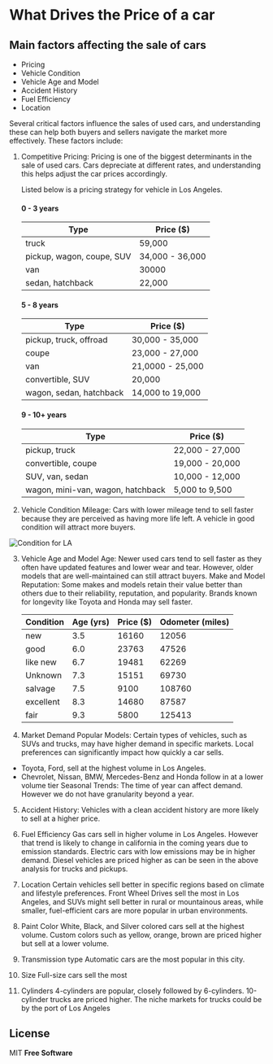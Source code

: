# What Drives the Price of a car

## Main factors affecting the sale of cars

- Pricing
- Vehicle Condition
- Vehicle Age and Model
- Accident History
- Fuel Efficiency
- Location

Several critical factors influence the sales of used cars, and understanding these can help both buyers and sellers navigate the market more effectively. These factors include:


1. Competitive Pricing: Pricing is one of the biggest determinants in the sale of used cars. Cars depreciate at different rates, and understanding this helps adjust the car prices accordingly.

    Listed below is a pricing strategy for vehicle in Los Angeles. 
    #### 0 - 3 years
    
    | Type | Price ($)|
    | ------ | ------ |
    | truck	| 59,000 |
    | pickup, wagon, coupe, SUV	| 34,000 - 36,000 |
    | van	| 30000|
    | sedan, hatchback	| 22,000 |

    #### 5 - 8 years
    | Type | Price ($)|
    | ------ | ------ |
    |pickup, truck, offroad|	30,000 - 35,000|
    |coupe | 23,000 - 27,000|
    |van|	21,0000 - 25,000| 
    |convertible, SUV| 20,000|
    |wagon, sedan, hatchback| 14,000 to 19,000|

    #### 9 - 10+ years
    | Type | Price ($)|
    | ------ | ------ |
    |pickup, truck|	22,000 - 27,000|
    |convertible, coupe | 19,000 - 20,000|
    |SUV, van, sedan|	10,000 - 12,000| 
    |wagon, mini-van, wagon, hatchback| 5,000 to 9,500|

2. Vehicle Condition
Mileage: Cars with lower mileage tend to sell faster because they are perceived as having more life left. A vehicle in good condition will attract more buyers.

![Condition for LA]([https://github.com/lisajacob/Practical-Application-Assignment-11.1/edit/main/README.md#:~:text=condition_la.-,jpg,-type_la.jpg?raw=true)

3. Vehicle Age and Model
Age: Newer used cars tend to sell faster as they often have updated features and lower wear and tear. However, older models that are well-maintained can still attract buyers.
Make and Model Reputation: Some makes and models retain their value better than others due to their reliability, reputation, and popularity. Brands known for longevity like Toyota and Honda may sell faster.

    |Condition| Age (yrs) | Price ($)| Odometer (miles)
    | ------ | ------ |------ |------ |
    |new	|3.5	|16160	|12056|
    |good	|6.0	|23763	|47526|
    |like new	|6.7	|19481	|62269|
    |Unknown	|7.3	|15151	|69730|
    |salvage	|7.5	|9100	|108760|
    |excellent	|8.3	|14680	|87587|
    |fair	|9.3	|5800	|125413|

4. Market Demand
Popular Models: Certain types of vehicles, such as SUVs and trucks, may have higher demand in specific markets. Local preferences can significantly impact how quickly a car sells.
- Toyota, Ford, sell at the highest volume in Los Angeles. 
- Chevrolet, Nissan, BMW, Mercedes-Benz and Honda follow in at a lower volume tier
Seasonal Trends: The time of year can affect demand. However we do not have granularity beyond a year. 

5. Accident History: Vehicles with a clean accident history are more likely to sell at a higher price.

6. Fuel Efficiency
Gas cars sell in higher volume in Los Angeles. However that trend is likely to change in california in the coming years due to emission standards. Electric cars with low emissions may be in higher demand. Diesel vehicles are priced higher as can be seen in the above analysis for trucks and pickups. 

7. Location
Certain vehicles sell better in specific regions based on climate and lifestyle preferences. Front Wheel Drives sell the most in Los Angeles,  and SUVs might sell better in rural or mountainous areas, while smaller, fuel-efficient cars are more popular in urban environments.

8. Paint Color
White, Black, and Silver colored cars sell at the highest volume. Custom colors such as yellow, orange, brown are priced higher but sell at a lower volume. 

9. Transmission type
Automatic cars are the most popular in this city.

10. Size
Full-size cars sell the most

11. Cylinders
4-cylinders are popular, closely followed by 6-cylinders. 10-cylinder trucks are priced higher. The niche markets for trucks could be by the port of Los Angeles


## License

MIT
**Free Software**


